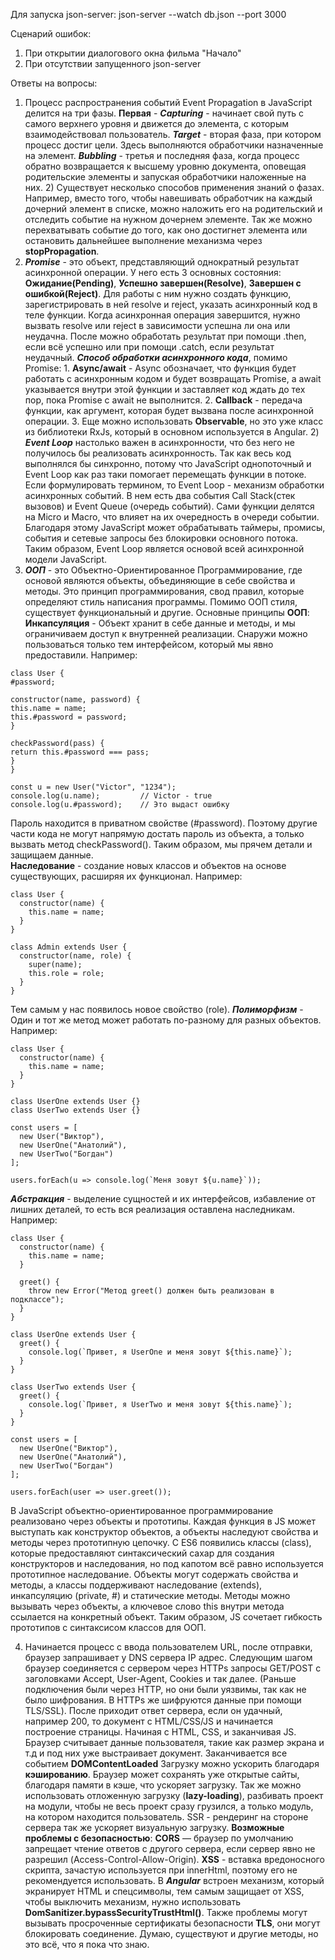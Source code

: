Для запуска json-server: json-server --watch db.json --port 3000

Сценарий ошибок: 
1) При открытии диалогового окна фильма "Начало"
2) При отсутствии запущенного json-server

Ответы на вопросы: 
1) Процесс распространения событий Event Propagation в JavaScript делится на три фазы. **Первая** - ***Capturing*** - начинает свой путь с самого верхнего уровня и движется до элемента, с которым взаимодействовал пользователь. ***Target*** - вторая фаза, при котором процесс достиг цели. Здесь выполняются обработчики назначенные на элемент. ***Bubbling*** - третья и последняя фаза, когда процесс обратно возвращается к высшему уровню документа, оповещая родительские элементы и запуская обработчики наложенные на них. 2) Существует несколько способов применения знаний о фазах. Например, вместо того, чтобы навешивать обработчик на каждый дочерний элемент в списке, можно наложить его на родительский и отследить событие на нужном дочернем элементе. Так же можно перехватывать событие до того, как оно достигнет элемента или остановить дальнейшее выполнение механизма через **stopPropagation**.
2) ***Promise*** - это объект, представляющий однократный результат асинхронной операции. У него есть 3 основных состояния: **Ожидание(Pending)**, **Успешно завершен(Resolve)**, **Завершен с ошибкой(Reject)**. Для работы с ним нужно создать функцию, зарегистрировать в ней resolve и reject, указать асинхронный код в теле функции. Когда асинхронная операция завершится, нужно вызвать resolve или reject в зависимости успешна ли она или неудачна. После можно обработать результат при помощи .then, если всё успешно или при помощи .catch, если результат неудачный. ***Способ обработки асинхронного кода***, помимо Promise: 1. **Async/await** - Async обозначает, что функция будет работать с асинхронным кодом и будет возвращать Promise, а await указывается внутри этой функции и заставляет код ждать до тех пор, пока Promise с await не выполнится. 2. **Callback** - передача функции, как аргумент, которая будет вызвана после асинхронной операции. 3. Еще можно использовать **Observable**, но это уже класс из библиотеки RxJs, который в основном используется в Angular. 2)  ***Event Loop*** настолько важен в асинхронности, что без него не получилось бы реализовать асинхронность. Так как весь код выполнялся бы синхронно, потому что JavaScript однопоточный и Event Loop как раз таки помогает перемещать функции в потоке. Если формулировать термином, то Event Loop - механизм обработки асинхронных событий. В нем есть два события Call Stack(стек вызовов) и Event Queue (очередь событий). Сами функции делятся на Micro и Macro, что влияет на их очередность в очереди событии. Благодаря этому JavaScript может обрабатывать таймеры, промисы, события и сетевые запросы без блокировки основного потока. Таким образом, Event Loop является основой всей асинхронной модели JavaScript.
3) ***ООП*** - это Объектно-Ориентированное Программирование, где основой являются объекты, объединяющие в себе свойства и методы. Это принцип программирования, свод правил, которые определяют стиль написания программы. Помимо ООП стиля, существует функциональный и другие. Основные принципы **ООП**: **Инкапсуляция** - Объект хранит в себе данные и методы, и мы ограничиваем доступ к внутренней реализации. Снаружи можно пользоваться только тем интерфейсом, который мы явно предоставили. Например:   
```
class User {
#password; 

constructor(name, password) {
this.name = name;
this.#password = password;
}

checkPassword(pass) {
return this.#password === pass;
}
}

const u = new User("Victor", "1234");
console.log(u.name);         // Victor - true
console.log(u.#password);    // Это выдаст ошибку
```
Пароль находится в приватном свойстве (#password). Поэтому другие части кода не могут напрямую достать пароль из объекта, а только вызвать метод checkPassword(). Таким образом, мы прячем детали и защищаем данные.  
**Наследование** - создание новых классов и объектов на основе существующих, расширяя их функционал. Например:
```
class User {
  constructor(name) {
    this.name = name;
  }
}

class Admin extends User {
  constructor(name, role) {
    super(name); 
    this.role = role;
  }
}
```
Тем самым у нас появилось новое свойство (role).
***Полиморфизм*** - Один и тот же метод может работать по-разному для разных объектов. Например:
```
class User {
  constructor(name) {
    this.name = name;
  }
}

class UserOne extends User {}
class UserTwo extends User {}

const users = [
  new User("Виктор"),
  new UserOne("Анатолий"),
  new UserTwo("Богдан")
];

users.forEach(u => console.log(`Меня зовут ${u.name}`));
```
***Абстракция*** - выделение сущностей и их интерфейсов, избавление от лишних деталей, то есть вся реализация оставлена наследникам. Например:
```
class User {
  constructor(name) {
    this.name = name;
  }

  greet() {
    throw new Error("Метод greet() должен быть реализован в подклассе");
  }
}

class UserOne extends User {
  greet() {
    console.log(`Привет, я UserOne и меня зовут ${this.name}`);
  }
}

class UserTwo extends User {
  greet() {
    console.log(`Привет, я UserTwo и меня зовут ${this.name}`);
  }
}

const users = [
  new UserOne("Виктор"),
  new UserOne("Анатолий"),
  new UserTwo("Богдан")
];

users.forEach(user => user.greet());

```
В JavaScript объектно-ориентированное программирование реализовано через объекты и прототипы. Каждая функция в JS может выступать как конструктор объектов, а объекты наследуют свойства и методы через прототипную цепочку. С ES6 появились классы (class), которые предоставляют синтаксический сахар для создания конструкторов и наследования, но под капотом всё равно используется прототипное наследование. Объекты могут содержать свойства и методы, а классы поддерживают наследование (extends), инкапсуляцию (private, #) и статические методы. Методы можно вызывать через объекты, а ключевое слово this внутри метода ссылается на конкретный объект. Таким образом, JS сочетает гибкость прототипов с синтаксисом классов для ООП.

4) Начинается процесс с ввода пользователем URL, после отправки, браузер запрашивает у DNS сервера IP адрес. Следующим шагом браузер соединяется с сервером через HTTPs запросы GET/POST с заголовками Accept, User-Agent, Cookies и так далее. (Раньше подключения были через HTTP, но они были уязвимы, так как не было шифрования. В HTTPs же шифруются данные при помощи TLS/SSL). После приходит ответ сервера, если он удачный, например 200, то документ с HTML/CSS/JS и начинается построение страницы. Начиная с HTML, CSS, и заканчивая JS. Браузер считывает данные пользователя, такие как размер экрана и т.д и под них уже выстраивает документ. Заканчивается все событием **DOMContentLoaded** Загрузку можно ускорить благодаря **кэшированию**. Браузер может сохранять уже открытые сайты, благодаря памяти в кэше, что ускоряет загрузку. Так же можно использовать отложенную загрузку (**lazy-loading**), разбивать проект на модули, чтобы не весь проект сразу грузился, а только модуль, на котором находится пользователь. SSR - рендеринг на стороне сервера так же ускоряет визуальную загрузку. **Возможные проблемы с безопасностью**: **CORS** — браузер по умолчанию запрещает чтение ответов с другого сервера, если сервер явно не разрешил (Access-Control-Allow-Origin). **XSS** - вставка вредоносного скрипта, зачастую используется при innerHtml, поэтому его не рекомендуется использовать. В ***Angular*** встроен механизм, который экранирует HTML и спецсимволы, тем самым защищает от XSS, чтобы выключить механизм, нужно использовать **DomSanitizer.bypassSecurityTrustHtml()**. Также проблемы могут вызывать просроченные сертификаты безопасности **TLS**, они могут блокировать соединение. Думаю, существуют и другие методы, но это всё, что я пока что знаю. 
